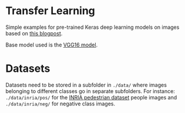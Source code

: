 # Transfer Learning

Simple examples for pre-trained Keras deep learning models on images based on
[this blogpost](https://blog.keras.io/building-powerful-image-classification-models-using-very-little-data.html).

Base model used is the [VGG16 model](https://gist.github.com/baraldilorenzo/07d7802847aaad0a35d3).

# Datasets

Datasets need to be stored in a subfolder in `./data/` where images belonging
to different classes go in separate subfolders. For instance:
`./data/inria/pos/` for the
[INRIA pedestrian dataset](http://pascal.inrialpes.fr/data/human/) people
images and `./data/inria/neg/` for negative class images.
